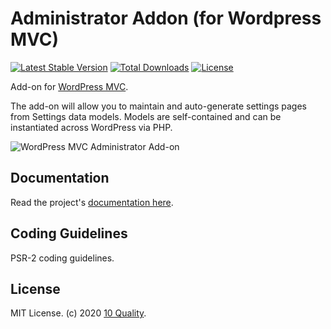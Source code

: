 # Administrator Addon (for Wordpress MVC)

[![Latest Stable Version](https://poser.pugx.org/10quality/wpmvc-addon-administrator/v/stable)](https://packagist.org/packages/10quality/wpmvc-addon-administrator)
[![Total Downloads](https://poser.pugx.org/10quality/wpmvc-addon-administrator/downloads)](https://packagist.org/packages/10quality/wpmvc-addon-administrator)
[![License](https://poser.pugx.org/10quality/wpmvc-addon-administrator/license)](https://packagist.org/packages/10quality/wpmvc-addon-administrator)

Add-on for [WordPress MVC](http://www.wordpress-mvc.com/).

The add-on will allow you to maintain and auto-generate settings pages from Settings data models. Models are self-contained and can be instantiated across WordPress via PHP.

![WordPress MVC Administrator Add-on](https://www.wordpress-mvc.com/wp-content/uploads/2020/02/wpmvc-administrator-wordpress-addon.jpg)

## Documentation

Read the project's [documentation here](https://github.com/10quality/wpmvc-addon-administrator/wiki).

## Coding Guidelines

PSR-2 coding guidelines.

## License

MIT License. (c) 2020 [10 Quality](https://www.10quality.com/).